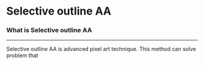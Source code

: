 # Selective outline AA
### What is Selective outline AA
---
Selective outline AA is advanced pixel art technique. This method can solve problem that 